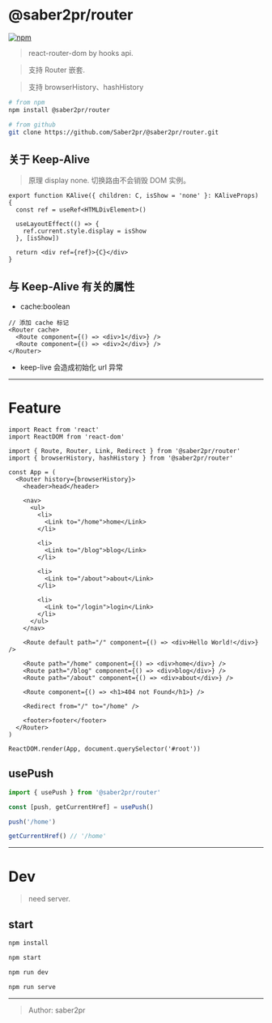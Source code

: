 # @saber2pr/router

[![npm](https://img.shields.io/npm/v/@saber2pr/router.svg?color=blue)](https://www.npmjs.com/package/@saber2pr/router)

> react-router-dom by hooks api.

> 支持 Router 嵌套.

> 支持 browserHistory、hashHistory

```bash
# from npm
npm install @saber2pr/router

# from github
git clone https://github.com/Saber2pr/@saber2pr/router.git
```

## 关于 Keep-Alive

> 原理 display none. 切换路由不会销毁 DOM 实例。

```tsx
export function KAlive({ children: C, isShow = 'none' }: KAliveProps) {
  const ref = useRef<HTMLDivElement>()

  useLayoutEffect(() => {
    ref.current.style.display = isShow
  }, [isShow])

  return <div ref={ref}>{C}</div>
}
```

## 与 Keep-Alive 有关的属性

- cache:boolean

```tsx
// 添加 cache 标记
<Router cache>
  <Route component={() => <div>1</div>} />
  <Route component={() => <div>2</div>} />
</Router>
```

- keep-live 会造成初始化 url 异常

---

# Feature

```tsx
import React from 'react'
import ReactDOM from 'react-dom'

import { Route, Router, Link, Redirect } from '@saber2pr/router'
import { browserHistory, hashHistory } from '@saber2pr/router'

const App = (
  <Router history={browserHistory}>
    <header>head</header>

    <nav>
      <ul>
        <li>
          <Link to="/home">home</Link>
        </li>

        <li>
          <Link to="/blog">blog</Link>
        </li>

        <li>
          <Link to="/about">about</Link>
        </li>

        <li>
          <Link to="/login">login</Link>
        </li>
      </ul>
    </nav>

    <Route default path="/" component={() => <div>Hello World!</div>} />

    <Route path="/home" component={() => <div>home</div>} />
    <Route path="/blog" component={() => <div>blog</div>} />
    <Route path="/about" component={() => <div>about</div>} />

    <Route component={() => <h1>404 not Found</h1>} />

    <Redirect from="/" to="/home" />

    <footer>footer</footer>
  </Router>
)

ReactDOM.render(App, document.querySelector('#root'))
```

## usePush

```ts
import { usePush } from '@saber2pr/router'

const [push, getCurrentHref] = usePush()

push('/home')

getCurrentHref() // '/home'
```

---

# Dev

> need server.

## start

```bash
npm install
```

```bash
npm start

npm run dev

npm run serve

```

---

> Author: saber2pr
